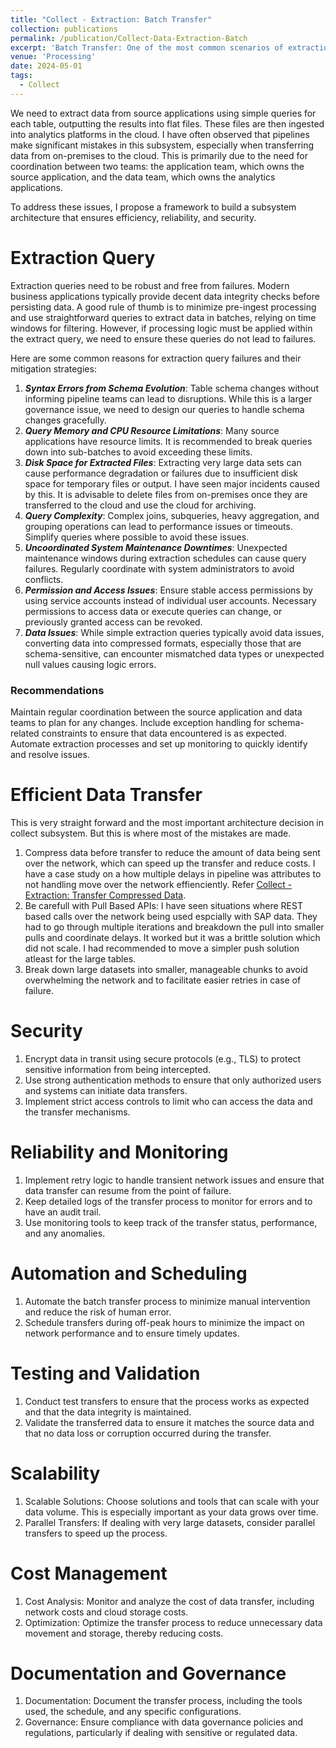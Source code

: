 ```yaml
---
title: "Collect - Extraction: Batch Transfer"
collection: publications
permalink: /publication/Collect-Data-Extraction-Batch
excerpt: 'Batch Transfer: One of the most common scenarios of extraction. For now atleast'
venue: 'Processing'
date: 2024-05-01
tags:
  - Collect
---
```


We need to extract data from source applications using simple queries for each table, outputting the results into flat files. These files are then ingested into analytics platforms in the cloud. I have often observed that pipelines make significant mistakes in this subsystem, especially when transferring data from on-premises to the cloud. This is primarily due to the need for coordination between two teams: the application team, which owns the source application, and the data team, which owns the analytics applications.

To address these issues, I propose a framework to build a subsystem architecture that ensures efficiency, reliability, and security.

# Extraction Query
Extraction queries need to be robust and free from failures. Modern business applications typically provide decent data integrity checks before persisting data. A good rule of thumb is to minimize pre-ingest processing and use straightforward queries to extract data in batches, relying on time windows for filtering. However, if processing logic must be applied within the extract query, we need to ensure these queries do not lead to failures.

Here are some common reasons for extraction query failures and their mitigation strategies:

1. ***Syntax Errors from Schema Evolution***: Table schema changes without informing pipeline teams can lead to disruptions. While this is a larger governance issue, we need to design our queries to handle schema changes gracefully.
2. ***Query Memory and CPU Resource Limitations***: Many source applications have resource limits. It is recommended to break queries down into sub-batches to avoid exceeding these limits.
3. ***Disk Space for Extracted Files***: Extracting very large data sets can cause performance degradation or failures due to insufficient disk space for temporary files or output. I have seen major incidents caused by this. It is advisable to delete files from on-premises once they are transferred to the cloud and use the cloud for archiving.
4. ***Query Complexity***: Complex joins, subqueries, heavy aggregation, and grouping operations can lead to performance issues or timeouts. Simplify queries where possible to avoid these issues.
5. ***Uncoordinated System Maintenance Downtimes***: Unexpected maintenance windows during extraction schedules can cause query failures. Regularly coordinate with system administrators to avoid conflicts.
6. ***Permission and Access Issues***: Ensure stable access permissions by using service accounts instead of individual user accounts. Necessary permissions to access data or execute queries can change, or previously granted access can be revoked.
7. ***Data Issues***: While simple extraction queries typically avoid data issues, converting data into compressed formats, especially those that are schema-sensitive, can encounter mismatched data types or unexpected null values causing logic errors.

### Recommendations
Maintain regular coordination between the source application and data teams to plan for any changes. Include exception handling for schema-related constraints to ensure that data encountered is as expected. Automate extraction processes and set up monitoring to quickly identify and resolve issues.

# Efficient Data Transfer
This is very straight forward and the most important architecture decision in collect subsystem. But this is where most of the mistakes are made.
1. Compress data before transfer to reduce the amount of data being sent over the network, which can speed up the transfer and reduce costs. I have a case study on a how multiple delays in pipeline was attributes to not handling move over the network effienciently. Refer [Collect - Extraction: Transfer Compressed Data](https://nuneskris.github.io/publication/Collect-Data-Extraction-Compress).
2. Be carefull with Pull Based APIs: I have seen situations where REST based calls over the network being used espcially with SAP data. They had to go through multiple iterations and breakdown the pull into smaller pulls and coordinate delays. It worked but it was a brittle solution which did not scale. I had recommended to move a simpler push solution atleast for the large tables.
3. Break down large datasets into smaller, manageable chunks to avoid overwhelming the network and to facilitate easier retries in case of failure.

# Security
1. Encrypt data in transit using secure protocols (e.g., TLS) to protect sensitive information from being intercepted.
2. Use strong authentication methods to ensure that only authorized users and systems can initiate data transfers.
3. Implement strict access controls to limit who can access the data and the transfer mechanisms.

# Reliability and Monitoring
1. Implement retry logic to handle transient network issues and ensure that data transfer can resume from the point of failure.
2. Keep detailed logs of the transfer process to monitor for errors and to have an audit trail.
3. Use monitoring tools to keep track of the transfer status, performance, and any anomalies.

# Automation and Scheduling
1. Automate the batch transfer process to minimize manual intervention and reduce the risk of human error.
2. Schedule transfers during off-peak hours to minimize the impact on network performance and to ensure timely updates.

# Testing and Validation
1. Conduct test transfers to ensure that the process works as expected and that the data integrity is maintained.
2. Validate the transferred data to ensure it matches the source data and that no data loss or corruption occurred during the transfer.

# Scalability
1. Scalable Solutions: Choose solutions and tools that can scale with your data volume. This is especially important as your data grows over time.
2. Parallel Transfers: If dealing with very large datasets, consider parallel transfers to speed up the process.

# Cost Management
1. Cost Analysis: Monitor and analyze the cost of data transfer, including network costs and cloud storage costs.
2. Optimization: Optimize the transfer process to reduce unnecessary data movement and storage, thereby reducing costs.

# Documentation and Governance
1. Documentation: Document the transfer process, including the tools used, the schedule, and any specific configurations.
2. Governance: Ensure compliance with data governance policies and regulations, particularly if dealing with sensitive or regulated data.
